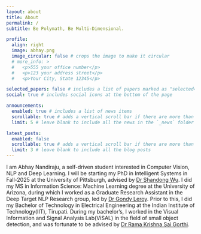 ```yaml
---
layout: about
title: About
permalink: /
subtitle: Be Polymath, Be Multi-Dimensional.

profile:
  align: right
  image: abhay.png
  image_circular: false # crops the image to make it circular
  # more_info: >
  #   <p>555 your office number</p>
  #   <p>123 your address street</p>
  #   <p>Your City, State 12345</p>

selected_papers: false # includes a list of papers marked as "selected={true}"
social: true # includes social icons at the bottom of the page

announcements:
  enabled: true # includes a list of news items
  scrollable: true # adds a vertical scroll bar if there are more than 3 news items
  limit: 5 # leave blank to include all the news in the `_news` folder

latest_posts:
  enabled: false
  scrollable: true # adds a vertical scroll bar if there are more than 3 new posts items
  limit: 3 # leave blank to include all the blog posts
---
```


I am Abhay Nandiraju, a self-driven student interested in Computer Vision, NLP and Deep Learning. I will be starting my PhD in Intelligent Systems in Fall-2025 at the University of Pittsburgh, advised by [Dr Shandong Wu](https://www.aimi.pitt.edu/people/ant-26). I did my MS in Information Science: Machine Learning degree at the University of Arizona, during which I worked as a Graduate Research Assistant in the Deep Target NLP Research group, led by [Dr Gondy Leroy](https://eller.arizona.edu/people/gondy-leroy). Prior to this, I did my Bachelor of Technology in Electrical Engineering at the Indian Institute of Technology(IIT), Tirupati. During my bachelor’s, I worked in the Visual Information and Signal Analysis Lab(ViSAL) in the field of small object detection, and was fortunate to be advised by [Dr Rama Krishna Sai Gorthi](https://ee.iittp.ac.in/Faculty_Rkg.html).